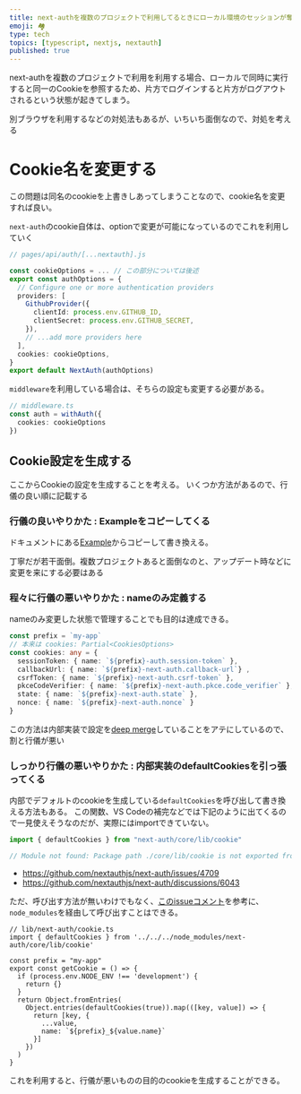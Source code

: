 ```yaml
---
title: next-authを複数のプロジェクトで利用してるときにローカル環境のセッションが奪い合いになる問題に向き合う
emoji: 🏘️
type: tech
topics: [typescript, nextjs, nextauth]
published: true
---
```


next-authを複数のプロジェクトで利用を利用する場合、ローカルで同時に実行すると同一のCookieを参照するため、片方でログインすると片方がログアウトされるという状態が起きてしまう。

別ブラウザを利用するなどの対処法もあるが、いちいち面倒なので、対処を考える

# Cookie名を変更する

この問題は同名のcookieを上書きしあってしまうことなので、cookie名を変更すれば良い。

`next-auth`のcookie自体は、optionで変更が可能になっているのでこれを利用していく

```ts
// pages/api/auth/[...nextauth].js

const cookieOptions = ... // この部分については後述
export const authOptions = {
  // Configure one or more authentication providers
  providers: [
    GithubProvider({
      clientId: process.env.GITHUB_ID,
      clientSecret: process.env.GITHUB_SECRET,
    }),
    // ...add more providers here
  ],
  cookies: cookieOptions, 
}
export default NextAuth(authOptions)

```

`middleware`を利用している場合は、そちらの設定も変更する必要がある。

```ts
// middleware.ts
const auth = withAuth({
  cookies: cookieOptions
})
```

## Cookie設定を生成する

ここからCookieの設定を生成することを考える。
いくつか方法があるので、行儀の良い順に記載する

### 行儀の良いやりかた : Exampleをコピーしてくる
ドキュメントにある[Example](https://next-auth.js.org/configuration/options#example)からコピーして書き換える。

丁寧だが若干面倒。複数プロジェクトあると面倒なのと、アップデート時などに変更を来にする必要はある

### 程々に行儀の悪いやりかた : nameのみ定義する

nameのみ変更した状態で管理することでも目的は達成できる。

```ts
const prefix = `my-app`
// 本来は cookies: Partial<CookiesOptions> 
const cookies: any = {
  sessionToken: { name: `${prefix}-auth.session-token` },
  callbackUrl: { name: `${prefix}-next-auth.callback-url`} ,
  csrfToken: { name: `${prefix}-next-auth.csrf-token` },
  pkceCodeVerifier: { name: `${prefix}-next-auth.pkce.code_verifier` },
  state: { name: `${prefix}-next-auth.state` },
  nonce: { name: `${prefix}-next-auth.nonce` }
}
```

この方法は内部実装で設定を[deep merge](https://github.com/nextauthjs/next-auth/blob/af246b79ed8da5603ae8a6ef4c1f69ecb27e54f5/packages/core/src/lib/init.ts#L111)していることをアテにしているので、割と行儀が悪い

### しっかり行儀の悪いやりかた : 内部実装のdefaultCookiesを引っ張ってくる

内部でデフォルトのcookieを生成している`defaultCookies`を呼び出して書き換える方法もある。
この関数、VS Codeの補完などでは下記のように出てくるので一見使えそうなのだが、実際にはimportできていない。

```ts
import { defaultCookies } from "next-auth/core/lib/cookie"

// Module not found: Package path ./core/lib/cookie is not exported from package 
```

* https://github.com/nextauthjs/next-auth/issues/4709
* https://github.com/nextauthjs/next-auth/discussions/6043


ただ、呼び出す方法が無いわけでもなく、[このissueコメント](https://github.com/nextauthjs/next-auth/issues/6649#issuecomment-1753491597)を参考に、`node_modules`を経由して呼び出すことはできる。

```tsx
// lib/next-auth/cookie.ts
import { defaultCookies } from '../../../node_modules/next-auth/core/lib/cookie'

const prefix = "my-app"
export const getCookie = () => {
  if (process.env.NODE_ENV !== 'development') {
    return {}
  }
  return Object.fromEntries(
    Object.entries(defaultCookies(true)).map(([key, value]) => {
      return [key, {
        ...value,
        name: `${prefix}_${value.name}`
      }]
    })
  )
}

```

これを利用すると、行儀が悪いものの目的のcookieを生成することができる。
